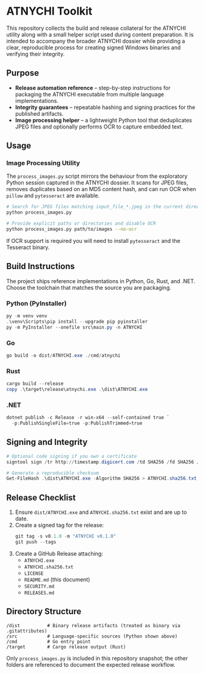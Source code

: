 # ATNYCHI Toolkit

This repository collects the build and release collateral for the ATNYCHI
utility along with a small helper script used during content preparation.
It is intended to accompany the broader ATNYCHI dossier while providing a
clear, reproducible process for creating signed Windows binaries and
verifying their integrity.

## Purpose

- **Release automation reference** – step-by-step instructions for packaging
  the ATNYCHI executable from multiple language implementations.
- **Integrity guarantees** – repeatable hashing and signing practices for the
  published artifacts.
- **Image processing helper** – a lightweight Python tool that deduplicates
  JPEG files and optionally performs OCR to capture embedded text.

## Usage

### Image Processing Utility

The `process_images.py` script mirrors the behaviour from the exploratory
Python session captured in the ATNYCHI dossier.  It scans for JPEG files,
removes duplicates based on an MD5 content hash, and can run OCR when
`pillow` and `pytesseract` are available.

```bash
# Search for JPEG files matching input_file_*.jpeg in the current directory
python process_images.py

# Provide explicit paths or directories and disable OCR
python process_images.py path/to/images --no-ocr
```

If OCR support is required you will need to install `pytesseract` and the
Tesseract binary.

## Build Instructions

The project ships reference implementations in Python, Go, Rust, and .NET.
Choose the toolchain that matches the source you are packaging.

### Python (PyInstaller)

```powershell
py -m venv venv
.\venv\Scripts\pip install --upgrade pip pyinstaller
py -m PyInstaller --onefile src\main.py -n ATNYCHI
```

### Go

```powershell
go build -o dist/ATNYCHI.exe ./cmd/atnychi
```

### Rust

```powershell
cargo build --release
copy .\target\release\atnychi.exe .\dist\ATNYCHI.exe
```

### .NET

```powershell
dotnet publish -c Release -r win-x64 --self-contained true `
  -p:PublishSingleFile=true -p:PublishTrimmed=true
```

## Signing and Integrity

```powershell
# Optional code signing if you own a certificate
signtool sign /tr http://timestamp.digicert.com /td SHA256 /fd SHA256 /a .\dist\ATNYCHI.exe

# Generate a reproducible checksum
Get-FileHash .\dist\ATNYCHI.exe -Algorithm SHA256 > ATNYCHI.sha256.txt
```

## Release Checklist

1. Ensure `dist/ATNYCHI.exe` and `ATNYCHI.sha256.txt` exist and are up to date.
2. Create a signed tag for the release:
   ```powershell
   git tag -s v0.1.0 -m "ATNYCHI v0.1.0"
   git push --tags
   ```
3. Create a GitHub Release attaching:
   - `ATNYCHI.exe`
   - `ATNYCHI.sha256.txt`
   - `LICENSE`
   - `README.md` (this document)
   - `SECURITY.md`
   - `RELEASES.md`

## Directory Structure

```
/dist          # Binary release artifacts (treated as binary via .gitattributes)
/src           # Language-specific sources (Python shown above)
/cmd           # Go entry point
/target        # Cargo release output (Rust)
```

Only `process_images.py` is included in this repository snapshot; the other
folders are referenced to document the expected release workflow.

